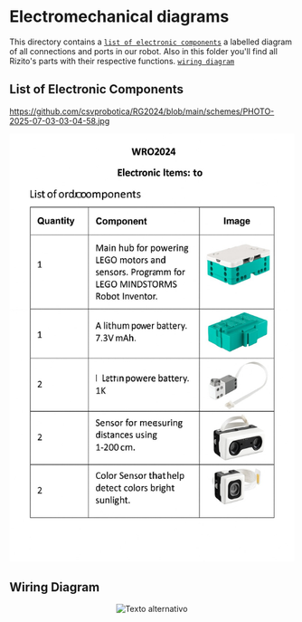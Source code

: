 Electromechanical diagrams
====

This directory contains a [`list of electronic components`](https://github.com/csvprobotica/RG2024/blob/main/schemes/PHOTO-2025-07-03-03-04-58.jpg)  a labelled diagram of all connections and ports in our robot. Also in this folder you'll find all Rizito's parts with their respective functions. [`wiring diagram`](https://github.com/csvprobotica/RoboGenius/blob/main/schemes/Diagrama%20de%20Conexi%C3%B3n.png) 

## List of Electronic Components

https://github.com/csvprobotica/RG2024/blob/main/schemes/PHOTO-2025-07-03-03-04-58.jpg

<div style="text-align: center;">
  <img src="https://github.com/csvprobotica/RG2024/blob/main/schemes/PHOTO-2025-07-03-03-04-58.jpg" alt="Texto alternativo" width="700"/>
</div>


## Wiring Diagram

<div style="text-align: center;">
  <img src="https://github.com/csvprobotica/RoboGenius/blob/main/schemes/Diagrama%20de%20Conexi%C3%B3n.png" alt="Texto alternativo" width="700"/>
</div>
